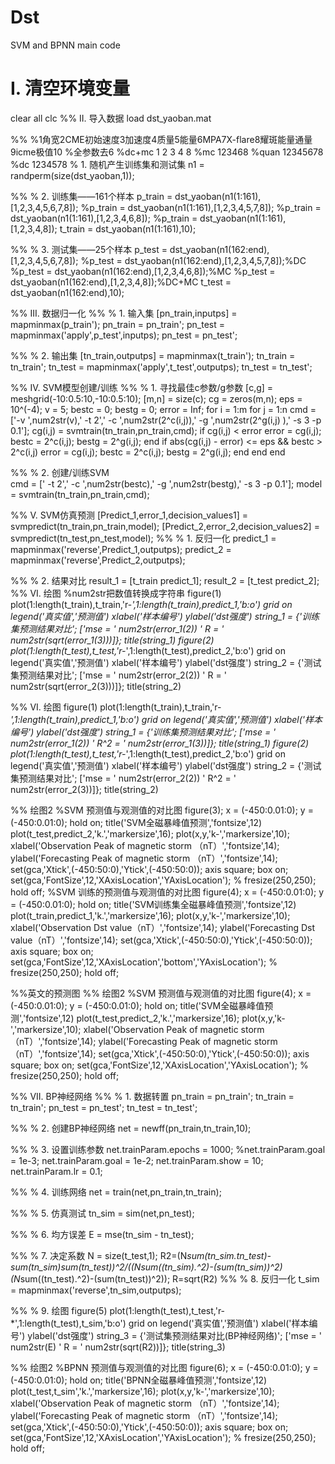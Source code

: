 # Dst
SVM and BPNN main code
# I. 清空环境变量
clear all
clc
%% II. 导入数据
load dst_yaoban.mat
 
%%
%1角宽2CME初始速度3加速度4质量5能量6MPA7X-flare8耀斑能量通量9icme极值10
%全参数去6
%dc+mc 1 2 3 4 8
%mc 123468
%quan 12345678
%dc 1234578
% 1. 随机产生训练集和测试集
n1 = randperm(size(dst_yaoban,1));
 
%%
% 2. 训练集――161个样本
p_train = dst_yaoban(n1(1:161),[1,2,3,4,5,6,7,8]);
%p_train = dst_yaoban(n1(1:161),[1,2,3,4,5,7,8]);
%p_train = dst_yaoban(n1(1:161),[1,2,3,4,6,8]);
%p_train = dst_yaoban(n1(1:161),[1,2,3,4,8]);
t_train = dst_yaoban(n1(1:161),10);
 
%%
% 3. 测试集――25个样本
p_test = dst_yaoban(n1(162:end),[1,2,3,4,5,6,7,8]);
%p_test = dst_yaoban(n1(162:end),[1,2,3,4,5,7,8]);%DC
%p_test = dst_yaoban(n1(162:end),[1,2,3,4,6,8]);%MC
%p_test = dst_yaoban(n1(162:end),[1,2,3,4,8]);%DC+MC
t_test = dst_yaoban(n1(162:end),10);
 
%% III. 数据归一化
%%
% 1. 输入集
[pn_train,inputps] = mapminmax(p_train');
pn_train = pn_train';
pn_test = mapminmax('apply',p_test',inputps);
pn_test = pn_test';
 
%%
% 2. 输出集
[tn_train,outputps] = mapminmax(t_train');
tn_train = tn_train';
tn_test = mapminmax('apply',t_test',outputps);
tn_test = tn_test';
 
%% IV. SVM模型创建/训练
%%
% 1. 寻找最佳c参数/g参数
[c,g] = meshgrid(-10:0.5:10,-10:0.5:10);
[m,n] = size(c);
cg = zeros(m,n);
eps = 10^(-4);
v = 5;
bestc = 0;
bestg = 0;
error = Inf;
for i = 1:m
    for j = 1:n
        cmd = ['-v ',num2str(v),' -t 2',' -c ',num2str(2^c(i,j)),' -g ',num2str(2^g(i,j) ),' -s 3 -p 0.1'];
        cg(i,j) = svmtrain(tn_train,pn_train,cmd);
        if cg(i,j) < error
            error = cg(i,j);
            bestc = 2^c(i,j);
            bestg = 2^g(i,j);
        end
        if abs(cg(i,j) - error) <= eps && bestc > 2^c(i,j)
            error = cg(i,j);
            bestc = 2^c(i,j);
            bestg = 2^g(i,j);
        end
    end
end
 
%%
% 2. 创建/训练SVM  
cmd = [' -t 2',' -c ',num2str(bestc),' -g ',num2str(bestg),' -s 3 -p 0.1'];
model = svmtrain(tn_train,pn_train,cmd);
 
%% V. SVM仿真预测
[Predict_1,error_1,decision_values1] = svmpredict(tn_train,pn_train,model);
[Predict_2,error_2,decision_values2] = svmpredict(tn_test,pn_test,model);
%%
% 1. 反归一化
predict_1 = mapminmax('reverse',Predict_1,outputps);
predict_2 = mapminmax('reverse',Predict_2,outputps);
 
%%
% 2. 结果对比
result_1 = [t_train predict_1];
result_2 = [t_test predict_2];
%% VI. 绘图
%num2str把数值转换成字符串
figure(1)
plot(1:length(t_train),t_train,'r-*',1:length(t_train),predict_1,'b:o')
grid on
legend('真实值','预测值')
xlabel('样本编号')
ylabel('dst强度')
string_1 = {'训练集预测结果对比';
           ['mse = ' num2str(error_1(2)) ' R = ' num2str(sqrt(error_1(3)))]};
title(string_1)
figure(2)
plot(1:length(t_test),t_test,'r-*',1:length(t_test),predict_2,'b:o')
grid on
legend('真实值','预测值')
xlabel('样本编号')
ylabel('dst强度')
string_2 = {'测试集预测结果对比';
           ['mse = ' num2str(error_2(2)) ' R = ' num2str(sqrt(error_2(3)))]};
title(string_2)
 
%% VI. 绘图
figure(1)
plot(1:length(t_train),t_train,'r-*',1:length(t_train),predict_1,'b:o')
grid on
legend('真实值','预测值')
xlabel('样本编号')
ylabel('dst强度')
string_1 = {'训练集预测结果对比';
           ['mse = ' num2str(error_1(2)) ' R^2 = ' num2str(error_1(3))]};
title(string_1)
figure(2)
plot(1:length(t_test),t_test,'r-*',1:length(t_test),predict_2,'b:o')
grid on
legend('真实值','预测值')
xlabel('样本编号')
ylabel('dst强度')
string_2 = {'测试集预测结果对比';
           ['mse = ' num2str(error_2(2)) ' R^2 = ' num2str(error_2(3))]};
title(string_2)

%% 绘图2
%SVM 预测值与观测值的对比图
figure(3);
x = (-450:0.01:0);
y = (-450:0.01:0);
hold on;
title('SVM全磁暴峰值预测','fontsize',12)
plot(t_test,predict_2,'k.','markersize',16);
plot(x,y,'k-','markersize',10);
xlabel('Observation Peak of magnetic storm （nT）','fontsize',14);
ylabel('Forecasting Peak of magnetic storm （nT）','fontsize',14);
set(gca,'Xtick',(-450:50:0),'Ytick',(-450:50:0));
axis square;
box on;
set(gca,'FontSize',12,'XAxisLocation','YAxisLocation');
% fresize(250,250);
hold off;
%SVM 训练的预测值与观测值的对比图
figure(4);
x = (-450:0.01:0);
y = (-450:0.01:0);
hold on;
title('SVM训练集全磁暴峰值预测','fontsize',12)
plot(t_train,predict_1,'k.','markersize',16);
plot(x,y,'k-','markersize',10);
xlabel('Observation Dst value（nT）','fontsize',14);
ylabel('Forecasting Dst value（nT）','fontsize',14);
set(gca,'Xtick',(-450:50:0),'Ytick',(-450:50:0));
axis square;
box on;
set(gca,'FontSize',12,'XAxisLocation','bottom','YAxisLocation');
% fresize(250,250);
hold off;

%%英文的预测图
%% 绘图2
%SVM 预测值与观测值的对比图
figure(4);
x = (-450:0.01:0);
y = (-450:0.01:0);
hold on;
title('SVM全磁暴峰值预测','fontsize',12)
plot(t_test,predict_2,'k.','markersize',16);
plot(x,y,'k-','markersize',10);
xlabel('Observation Peak of magnetic storm （nT）','fontsize',14);
ylabel('Forecasting Peak of magnetic storm （nT）','fontsize',14);
set(gca,'Xtick',(-450:50:0),'Ytick',(-450:50:0));
axis square;
box on;
set(gca,'FontSize',12,'XAxisLocation','YAxisLocation');
% fresize(250,250);
hold off;


%% VII. BP神经网络
%%
% 1. 数据转置
pn_train = pn_train';
tn_train = tn_train';
pn_test = pn_test';
tn_test = tn_test';
 
%%
% 2. 创建BP神经网络
net = newff(pn_train,tn_train,10);
 
%%
% 3. 设置训练参数
net.trainParam.epochs = 1000;
%net.trainParam.goal = 1e-3;
net.trainParam.goal = 1e-2;
net.trainParam.show = 10;
net.trainParam.lr = 0.1;
 
%%
% 4. 训练网络
net = train(net,pn_train,tn_train);
 
%%
% 5. 仿真测试
tn_sim = sim(net,pn_test);
 
%%
% 6. 均方误差
E = mse(tn_sim - tn_test);
 
%%
% 7. 决定系数
N = size(t_test,1);
R2=(N*sum(tn_sim.*tn_test)-sum(tn_sim)*sum(tn_test))^2/((N*sum((tn_sim).^2)-(sum(tn_sim))^2)*(N*sum((tn_test).^2)-(sum(tn_test))^2)); 
R=sqrt(R2) 
%%
% 8. 反归一化
t_sim = mapminmax('reverse',tn_sim,outputps);
 
%%
% 9. 绘图
figure(5)
plot(1:length(t_test),t_test,'r-*',1:length(t_test),t_sim,'b:o')
grid on
legend('真实值','预测值')
xlabel('样本编号')
ylabel('dst强度')
string_3 = {'测试集预测结果对比(BP神经网络)';
           ['mse = ' num2str(E) ' R = ' num2str(sqrt(R2))]};
title(string_3)


%% 绘图2
%BPNN 预测值与观测值的对比图
figure(6);
x = (-450:0.01:0);
y = (-450:0.01:0);
hold on;
title('BPNN全磁暴峰值预测','fontsize',12)
plot(t_test,t_sim','k.','markersize',16);
plot(x,y,'k-','markersize',10);
xlabel('Observation Peak of magnetic storm （nT）','fontsize',14);
ylabel('Forecasting Peak of magnetic storm （nT）','fontsize',14);
set(gca,'Xtick',(-450:50:0),'Ytick',(-450:50:0));
axis square;
box on;
set(gca,'FontSize',12,'XAxisLocation','YAxisLocation');
% fresize(250,250);
hold off;
